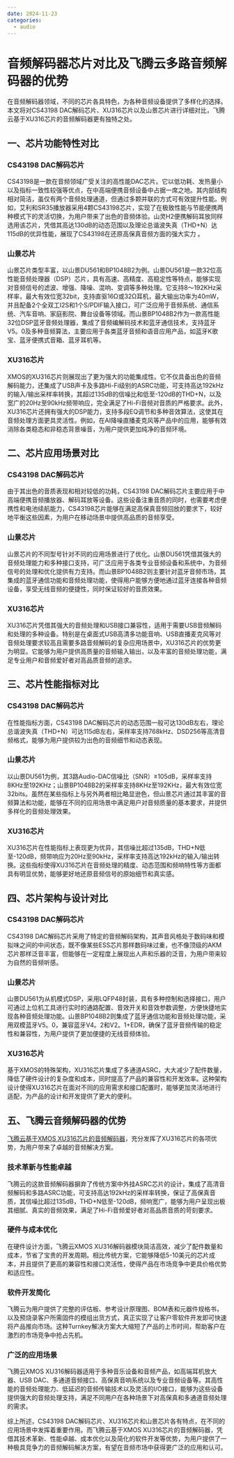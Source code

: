 ```yaml
---
date: 2024-11-23
categories:
  - audio
---
```


# 音频解码器芯片对比及飞腾云多路音频解码器的优势

在音频解码器领域，不同的芯片各具特色，为各种音频设备提供了多样化的选择。本文将对CS43198 DAC解码芯片、XU316芯片以及山景芯片进行详细对比，飞腾云基于XU316芯片的音频解码器更有独特之处。
<!-- more -->
## 一、芯片功能特性对比

### CS43198 DAC解码芯片
CS43198是一款在音频领域广受关注的高性能DAC芯片。它以低功耗、发热量小以及指标一致性较强等优点，在中高端便携音频设备中占据一席之地。其内部结构相对简洁，虽仅有两个音频处理通道，但通过多颗并联的方式可有效提升性能。例如，艾利和SR35播放器采用4颗CS43198芯片，实现了在极致性能与节能便携两种模式下的灵活切换，为用户带来了出色的音频体验。山灵H2便携解码耳放同样选用该芯片，凭借其高达130dB的动态范围以及理论总谐波失真（THD+N）达115dB的优异性能，展现了CS43198在还原高保真音频方面的强大实力 。


### 山景芯片
山景芯片类型丰富，以山景DU561和BP1048B2为例。山景DU561是一款32位高性能音频处理器（DSP）芯片，具有高速、高精度、高稳定性等特点，能够实现对音频信号的滤波、增强、降噪、混响、变调等多种处理。它支持8～192KHz采样率，最大有效位宽32bit，支持直驱16Ω或32Ω耳机，最大输出功率为40mW，并且配备2个全双工I2S和1个S/PDIF输入接口，可广泛应用于音频系统、通信系统、汽车音响、家庭影院、舞台设备等领域。而山景BP1048B2作为一款高性能32位DSP蓝牙音频处理器，集成了音频编解码技术和蓝牙通信技术，支持蓝牙V5。0及多种音频算法，主要应用于各类蓝牙音频和语音应用产品，如蓝牙K歌宝、蓝牙便携式音箱、蓝牙耳机等。

### XU316芯片
XMOS的XU316芯片则展现出了更为强大的功能集成性。它不仅具备出色的音频解码能力，还集成了USB声卡及多路Hi-Fi级别的ASRC功能，可支持高达192kHz的输入/输出采样率转换，其超过135dB的信噪比和低至-120dB的THD+N，以及宽广的20Hz至90kHz频带响应，完全满足了Hi-Fi音频对音质的严格要求。此外，XU316芯片还拥有强大的DSP能力，支持多段EQ调节和多种音效算法，这使其在音频处理方面更具灵活性。例如，在AI降噪直播麦克风等产品中的应用，能够有效消除各类稳态和非稳态背景噪音，为用户提供更加纯净的音频环境。

## 二、芯片应用场景对比

### CS43198 DAC解码芯片
由于其出色的音质表现和相对较低的功耗，CS43198 DAC解码芯片主要应用于中高端便携音频播放器、解码耳放等设备。这些设备注重音质的同时，也需要考虑便携性和电池续航能力，CS43198芯片能够在满足高保真音频回放的要求下，较好地平衡这些因素，为用户在移动场景中提供高品质的音频享受。


### 山景芯片
山景芯片的不同型号针对不同的应用场景进行了优化。山景DU561凭借其强大的音频处理能力和多种接口支持，可广泛应用于各类专业音频设备和系统中，为音频信号的处理和优化提供有力支持。而山景BP1048B2则主要针对蓝牙音频市场，其集成的蓝牙通信功能和音频处理功能，使得用户能够方便地通过蓝牙连接各种音频设备，享受无线音频的便捷性，同时保证较好的音质效果。

### XU316芯片
XU316芯片凭借其强大的音频处理和USB接口兼容性，适用于需要USB音频解码和处理的多种设备。特别是在桌面式USB高清多功能音响、USB直播麦克风等对音频处理要求较高且需要多路音频解码的复杂应用场景中，XU316芯片的优势更为明显。它能够为用户提供高质量的音频输入输出，以及丰富的音频处理功能，满足专业用户和音频爱好者对高品质音频的追求。
## 三、芯片性能指标对比

### CS43198 DAC解码芯片
在性能指标方面，CS43198 DAC解码芯片的动态范围一般可达130dB左右，理论总谐波失真（THD+N）可达115dB左右，采样率支持768kHz、DSD256等高清音频格式，能够为用户提供较为出色的音频细节和动态表现。

### 山景芯片
以山景DU561为例，其3路Audio-DAC信噪比（SNR）≥105dB，采样率支持8KHz至192KHz；山景BP1048B2的采样率支持8KHz至192KHz，最大有效位宽32bits。虽然在某些指标上与另外两者相比略显逊色，但山景芯片通过其丰富的音频算法和功能，能够在不同的应用场景中满足用户对音频质量的基本要求，并提供多样化的音频处理效果。

### XU316芯片
XU316芯片在性能指标上表现更为优异，其信噪比超过135dB，THD+N低至-120dB，频带响应为20Hz至90kHz，采样率支持高达192kHz的输入/输出转换。这些指标使得XU316芯片在音频处理的精度、动态范围和频响特性等方面都具有明显优势，能够更好地还原音频信号的原始细节和真实感。

## 四、芯片架构与设计对比

### CS43198 DAC解码芯片
CS43198 DAC解码芯片采用了特定的音频解码架构，其声音风格处于数码味和模拟味之间的中间状态，既不像某些ESS芯片那样数码味过重，也不像顶级的AKM芯片那样泛音丰富，但能够在一定程度上展现出人声和乐器的泛音，为用户带来较为自然的音频听感。

### 山景芯片
山景DU561为从机模式DSP，采用LQFP48封装，具有多种控制和选择接口，用户可通过上位机工具进行实时的通路配置、音效开关和音效参数调整，方便快捷地实现各种音频处理功能。山景BP1048B2则集成了蓝牙通信功能和音频处理功能，采用双模蓝牙V5。0，兼容蓝牙V4。2和V2。1+EDR，确保了蓝牙音频传输的稳定性和兼容性，为用户提供了更加便捷的无线音频体验。

### XU316芯片
基于XMOS的特殊架构，XU316芯片集成了多通道ASRC，大大减少了配件数量，降低了硬件设计的复杂度和成本，同时提高了产品的兼容性和开发效率。这种架构设计使得XU316芯片在面对不同的应用需求和接口配置时，能够更加灵活地进行适配，为产品的设计和开发提供了更大的便利。

## 五、飞腾云音频解码器的优势

[飞腾云基于XMOS XU316芯片的音频解码器](https://phaten-audio。com/zh/products/hifi_audio/a316_1926v1/)，充分发挥了XU316芯片的各项优势，为用户带来了卓越的音频解决方案。

### 技术革新与性能卓越
飞腾云的这款音频解码器摒弃了传统方案中外挂ASRC芯片的设计，集成了高清音频解码和多路ASRC功能，可支持高达192kHz的采样率转换，保证了高保真音质，其信噪比超过135dB，THD+N低至-120dB，频响宽广，能够为用户呈现出极其细腻、真实的音频效果，满足了Hi-Fi音频爱好者对高品质音质的苛刻要求。

### 硬件与成本优化
在硬件设计方面，飞腾云XMOS XU316解码器模块简洁高效，减少了配件数量和成本，节省了宝贵的开发周期。相比传统方案，它能够降低5-10美元的芯片成本，并且提供了更高的兼容性和接口灵活性，使得产品在市场竞争中更具价格优势和适应性。

### 软件开发简化
飞腾云为用户提供了完整的评估板、参考设计原理图、BOM表和元器件规格书，以及预烧录客户所需固件的模组出货方式，真正实现了让客户零软件开发即可快速将产品推向市场。这种Turnkey解决方案大大缩短了产品的上市时间，帮助客户在激烈的市场竞争中抢占先机。

### 广泛的应用场景
飞腾云XMOS XU316解码器适用于多种音乐设备和音频产品，如高端耳机放大器、USB DAC、多通道音频接口、高保真音响系统以及专业音频设备等。其高性能的音频处理能力、低延迟的音频传输技术以及灵活的I/O接口，能够为这些设备提供强大的音频处理支持，满足不同用户在各种场景下对高保真和多通道音频处理的需求。

综上所述，CS43198 DAC解码芯片、XU316芯片和山景芯片各有特点，在不同的应用场景中发挥着重要作用。而飞腾云基于XMOS XU316芯片的音频解码器，凭借其技术革新、性能卓越、成本优化以及简化的软件开发等优势，为用户提供了一种极具竞争力的音频解码解决方案，有望在音频市场中获得更广泛的应用和认可。

 